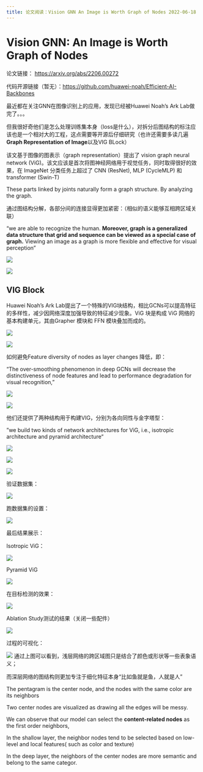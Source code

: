 ```yaml
---
title: 论文阅读：Vision GNN An Image is Worth Graph of Nodes 2022-06-18
---
```


# Vision GNN: An Image is Worth Graph of Nodes

论文链接： <https://arxiv.org/abs/2206.00272>

代码开源链接（暂无）：<https://github.com/huawei-noah/Efficient-AI-Backbones>

最近都在关注GNN在图像识别上的应用，发现已经被Huawei Noah’s Ark Lab做完了。。。

但我很好奇他们是怎么处理训练集本身（loss是什么），对拆分后图结构的标注应该也是一个相对大的工程，这点需要等开源后仔细研究（也许还需要多读几遍**Graph Representation of Image**以及VIG BLock）

该文基于图像的图表示（graph representation）提出了 vision graph neural network (ViG)。该文应该是首次将图神经网络用于视觉任务，同时取得很好的效果，在 ImageNet 分类任务上超过了 CNN (ResNet), MLP (CycleMLP) 和 transformer (Swin-T)

These parts linked by joints naturally form a graph structure. By analyzing the graph.

通过图结构分解，各部分间的连接显得更加紧密：（相似的语义能够互相跨区域关联）

“we are able to recognize the human. **Moreover, graph is a generalized data structure that grid and
sequence can be viewed as a special case of graph.** Viewing an image as a graph is more flexible and effective for visual perception”

![](image/image_AfAe9Ctp8A.png)

![](image/image_EhZIW3W81C.png)

## VIG Block

Huawei Noah’s Ark Lab提出了一个特殊的VIG块结构，相比GCNs可以提高特征的多样性，减少因网络深度加强导致的特征减少现象。ViG 块是构成 ViG 网络的基本构建单元，其由Grapher 模块和 FFN 模块叠加而成的。

![](image/image_xAuAFW6L1j.png)

![](image/image_KfsF1D4RJY.png)

如何避免Feature diversity of nodes as layer changes 降低，即：

“The over-smoothing phenomenon in deep GCNs  will decrease the distinctiveness of node features and lead to performance degradation for visual recognition,”

![](image/image_7gKSxA15lf.png)

![](image/image_sBWzbMHeo3.png)

他们还提供了两种结构用于构建VIG，分别为各向同性与金字塔型：

”we build two kinds of network architectures for ViG, i.e., isotropic architecture and pyramid architecture“

![](image/image_qHc-Hk-d9c.png)

![](image/image_poMH8ITmnn.png)

![](image/image_9-mM5JNGud.png)

验证数据集：

![](image/image_wBU5LSPrC-.png)

跑数据集的设置：

![](image/image_zS0gG4eIxu.png)

最后结果展示：

Isotropic ViG：

![](image/image_Js5lSPEJNA.png)

Pyramid ViG

![](image/image_AluQut1z-C.png)

在目标检测的效果：

![](image/image_jenq3F8_Mr.png)

Ablation Study测试的结果（关闭一些配件）

![](image/image_wvgTM-8Sfn.png)

过程的可视化：

![](image/image_na_2SQ1yDV.png)
通过上图可以看到，浅层网络的跨区域图只是结合了颜色或形状等一些表象语义；

而深层网络的图结构则更加专注于细化特征本身“比如鱼就是鱼，人就是人”

The pentagram is the center node, and the nodes with the same color are its neighbors

Two center nodes are visualized as drawing all the edges will be messy.

We can observe that our model can select the
**content-related nodes** as the first order neighbors,

In the shallow layer, the neighbor nodes tend to be selected based on low-level and local features( such as color and texture)

In the deep layer, the neighbors of the center nodes are more semantic and belong to the same categor.
